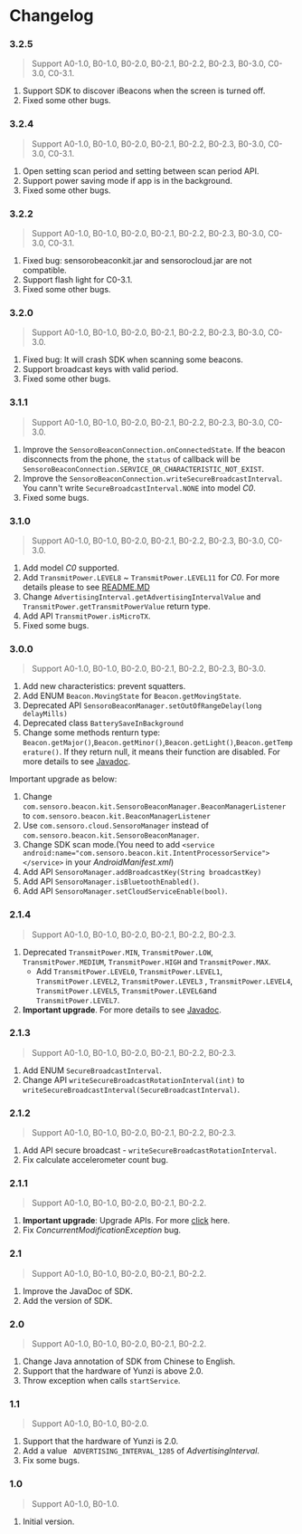 Changelog
==========
### 3.2.5
> Support A0-1.0, B0-1.0, B0-2.0, B0-2.1, B0-2.2, B0-2.3, B0-3.0, C0-3.0, C0-3.1.
  
  1. Support SDK to discover iBeacons when the screen is turned off.
  2. Fixed some other bugs.

### 3.2.4
> Support A0-1.0, B0-1.0, B0-2.0, B0-2.1, B0-2.2, B0-2.3, B0-3.0, C0-3.0, C0-3.1.
  
  1. Open setting scan period and setting between scan period API.
  2. Support power saving mode if app is in the background.
  3. Fixed some other bugs.

### 3.2.2
> Support A0-1.0, B0-1.0, B0-2.0, B0-2.1, B0-2.2, B0-2.3, B0-3.0, C0-3.0, C0-3.1.
  
  1. Fixed bug: sensorobeaconkit.jar and sensorocloud.jar are not compatible.
  2. Support flash light for C0-3.1.
  3. Fixed some other bugs.

### 3.2.0
> Support A0-1.0, B0-1.0, B0-2.0, B0-2.1, B0-2.2, B0-2.3, B0-3.0, C0-3.0.
  
  1. Fixed bug: It will crash SDK when scanning some beacons.
  2. Support broadcast keys with valid period.
  3. Fixed some other bugs.

### 3.1.1
> Support A0-1.0, B0-1.0, B0-2.0, B0-2.1, B0-2.2, B0-2.3, B0-3.0, C0-3.0.
  
  1. Improve the `SensoroBeaconConnection.onConnectedState`. If the beacon disconnects from the phone, the `status` of callback will be `SensoroBeaconConnection.SERVICE_OR_CHARACTERISTIC_NOT_EXIST`.
  2. Improve the `SensoroBeaconConnection.writeSecureBroadcastInterval`. You cann't write `SecureBroadcastInterval.NONE` into model *C0*.
  3. Fixed some bugs.

### 3.1.0
> Support A0-1.0, B0-1.0, B0-2.0, B0-2.1, B0-2.2, B0-2.3, B0-3.0, C0-3.0.
  
  1. Add model *C0* supported.
  2. Add `TransmitPower.LEVEL8` ~ `TransmitPower.LEVEL11` for *C0*. For more details please to see [README.MD](https://github.com/Sensoro/SDK-Android)
  3. Change `AdvertisingInterval.getAdvertisingIntervalValue` and `TransmitPower.getTransmitPowerValue` return type.
  4. Add API `TransmitPower.isMicroTX`.
  5. Fixed some bugs.

### 3.0.0
> Support A0-1.0, B0-1.0, B0-2.0, B0-2.1, B0-2.2, B0-2.3, B0-3.0.
  
  1. Add new characteristics: prevent squatters.
  2. Add ENUM `Beacon.MovingState` for `Beacon.getMovingState`.
  3. Deprecated API `SensoroBeaconManager.setOutOfRangeDelay(long delayMills)`
  4. Deprecated class `BatterySaveInBackground`
  5. Change some methods renturn type: `Beacon.getMajor()`,`Beacon.getMinor()`,`Beacon.getLight()`,`Beacon.getTemperature()`. If they return null, it means their function are disabled. For more details to see [Javadoc](http://sensoro.github.io/download/sdk/android/doc/index.html).
  
  Important upgrade as below:
  1. Change `com.sensoro.beacon.kit.SensoroBeaconManager.BeaconManagerListener` to `com.sensoro.beacon.kit.BeaconManagerListener` 
  2. Use `com.sensoro.cloud.SensoroManager` instead of `com.sensoro.beacon.kit.SensoroBeaconManager`.
  3. Change SDK scan mode.(You need to add ```<service android:name="com.sensoro.beacon.kit.IntentProcessorService"></service>``` in your *AndroidManifest.xml*)
  4. Add API `SensoroManager.addBroadcastKey(String broadcastKey)` 
  5. Add API `SensoroManager.isBluetoothEnabled()`.
  6. Add API `SensoroManager.setCloudServiceEnable(bool)`.
 
### 2.1.4
> Support A0-1.0, B0-1.0, B0-2.0, B0-2.1, B0-2.2, B0-2.3.

1. Deprecated `TransmitPower.MIN`, `TransmitPower.LOW`, `TransmitPower.MEDIUM`, `TransmitPower.HIGH` and `TransmitPower.MAX`.
    - Add `TransmitPower.LEVEL0`, `TransmitPower.LEVEL1`, `TransmitPower.LEVEL2`, `TransmitPower.LEVEL3` , `TransmitPower.LEVEL4`, `TransmitPower.LEVEL5`, `TransmitPower.LEVEL6`and `TransmitPower.LEVEL7`.
2. **Important upgrade**. For more details to see [Javadoc](http://sensoro.github.io/download/sdk/android/doc/index.html).

### 2.1.3
> Support A0-1.0, B0-1.0, B0-2.0, B0-2.1, B0-2.2, B0-2.3.
    
1. Add ENUM `SecureBroadcastInterval`.
2. Change API `writeSecureBroadcastRotationInterval(int)` to `writeSecureBroadcastInterval(SecureBroadcastInterval)`.

### 2.1.2
> Support A0-1.0, B0-1.0, B0-2.0, B0-2.1, B0-2.2, B0-2.3.

1. Add API secure broadcast - `writeSecureBroadcastRotationInterval`.
2. Fix calculate accelerometer count bug.

### 2.1.1
> Support A0-1.0, B0-1.0, B0-2.0, B0-2.1, B0-2.2.

1. **Important upgrade**: Upgrade APIs. For more [click](https://github.com/sensoro/SBK-Android/releases/tag/v2.1.1) here.
2. Fix *ConcurrentModificationException* bug.

### 2.1
> Support A0-1.0, B0-1.0, B0-2.0, B0-2.1, B0-2.2.

1. Improve the JavaDoc of SDK.
2. Add the version of SDK.

### 2.0
> Support A0-1.0, B0-1.0, B0-2.0, B0-2.1, B0-2.2.

1. Change Java annotation of SDK from Chinese to English.
2. Support that the hardware of Yunzi is above 2.0.
3. Throw exception when calls `startService`.

### 1.1
> Support A0-1.0, B0-1.0, B0-2.0.

1. Support that the hardware of Yunzi is 2.0.
2. Add a value ` ADVERTISING_INTERVAL_1285` of *AdvertisingInterval*.
3. Fix some bugs.

### 1.0
> Support A0-1.0, B0-1.0.

1. Initial version.
